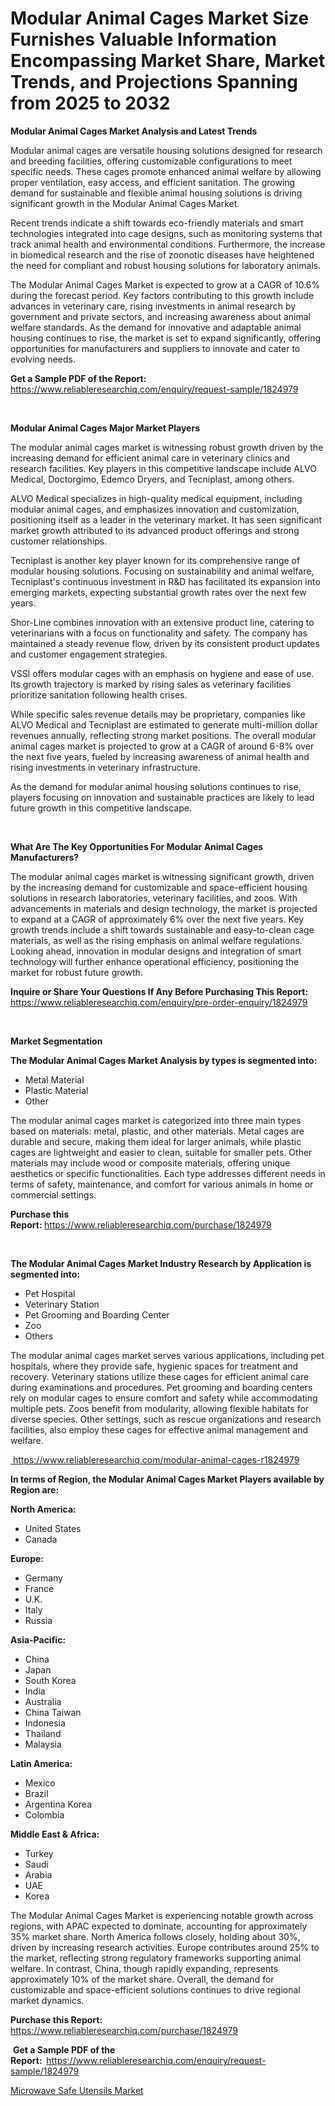 <p><h1>Modular Animal Cages Market Size Furnishes Valuable Information Encompassing Market Share, Market Trends, and Projections Spanning from 2025 to 2032</h1></p><p><strong>Modular Animal Cages Market Analysis and Latest Trends</strong></p>
<p><p>Modular animal cages are versatile housing solutions designed for research and breeding facilities, offering customizable configurations to meet specific needs. These cages promote enhanced animal welfare by allowing proper ventilation, easy access, and efficient sanitation. The growing demand for sustainable and flexible animal housing solutions is driving significant growth in the Modular Animal Cages Market.</p><p>Recent trends indicate a shift towards eco-friendly materials and smart technologies integrated into cage designs, such as monitoring systems that track animal health and environmental conditions. Furthermore, the increase in biomedical research and the rise of zoonotic diseases have heightened the need for compliant and robust housing solutions for laboratory animals.</p><p>The Modular Animal Cages Market is expected to grow at a CAGR of 10.6% during the forecast period. Key factors contributing to this growth include advances in veterinary care, rising investments in animal research by government and private sectors, and increasing awareness about animal welfare standards. As the demand for innovative and adaptable animal housing continues to rise, the market is set to expand significantly, offering opportunities for manufacturers and suppliers to innovate and cater to evolving needs.</p></p>
<p><strong>Get a Sample PDF of the Report:&nbsp;</strong> <a href="https://www.reliableresearchiq.com/enquiry/request-sample/1824979?utm_campaign=3006&utm_medium=2&utm_source=Github&utm_content=ia&utm_term=04042025&utm_id=modular-animal-cages">https://www.reliableresearchiq.com/enquiry/request-sample/1824979</a></p>
<p>&nbsp;</p>
<p><strong>Modular Animal Cages Major Market Players</strong></p>
<p><p>The modular animal cages market is witnessing robust growth driven by the increasing demand for efficient animal care in veterinary clinics and research facilities. Key players in this competitive landscape include ALVO Medical, Doctorgimo, Edemco Dryers, and Tecniplast, among others.</p><p>ALVO Medical specializes in high-quality medical equipment, including modular animal cages, and emphasizes innovation and customization, positioning itself as a leader in the veterinary market. It has seen significant market growth attributed to its advanced product offerings and strong customer relationships.</p><p>Tecniplast is another key player known for its comprehensive range of modular housing solutions. Focusing on sustainability and animal welfare, Tecniplast's continuous investment in R&D has facilitated its expansion into emerging markets, expecting substantial growth rates over the next few years.</p><p>Shor-Line combines innovation with an extensive product line, catering to veterinarians with a focus on functionality and safety. The company has maintained a steady revenue flow, driven by its consistent product updates and customer engagement strategies.</p><p>VSSI offers modular cages with an emphasis on hygiene and ease of use. Its growth trajectory is marked by rising sales as veterinary facilities prioritize sanitation following health crises.</p><p>While specific sales revenue details may be proprietary, companies like ALVO Medical and Tecniplast are estimated to generate multi-million dollar revenues annually, reflecting strong market positions. The overall modular animal cages market is projected to grow at a CAGR of around 6-8% over the next five years, fueled by increasing awareness of animal health and rising investments in veterinary infrastructure.</p><p>As the demand for modular animal housing solutions continues to rise, players focusing on innovation and sustainable practices are likely to lead future growth in this competitive landscape.</p></p>
<p>&nbsp;</p>
<p><strong>What Are The Key Opportunities For Modular Animal Cages Manufacturers?</strong></p>
<p><p>The modular animal cages market is witnessing significant growth, driven by the increasing demand for customizable and space-efficient housing solutions in research laboratories, veterinary facilities, and zoos. With advancements in materials and design technology, the market is projected to expand at a CAGR of approximately 6% over the next five years. Key growth trends include a shift towards sustainable and easy-to-clean cage materials, as well as the rising emphasis on animal welfare regulations. Looking ahead, innovation in modular designs and integration of smart technology will further enhance operational efficiency, positioning the market for robust future growth.</p></p>
<p><strong>Inquire or Share Your Questions If Any Before Purchasing This Report:</strong> <a href="https://www.reliableresearchiq.com/enquiry/pre-order-enquiry/1824979?utm_campaign=3006&utm_medium=2&utm_source=Github&utm_content=ia&utm_term=04042025&utm_id=modular-animal-cages">https://www.reliableresearchiq.com/enquiry/pre-order-enquiry/1824979</a></p>
<p>&nbsp;</p>
<p><strong>Market Segmentation</strong></p>
<p><strong>The Modular Animal Cages Market Analysis by types is segmented into:</strong></p>
<p><ul><li>Metal Material</li><li>Plastic Material</li><li>Other</li></ul></p>
<p><p>The modular animal cages market is categorized into three main types based on materials: metal, plastic, and other materials. Metal cages are durable and secure, making them ideal for larger animals, while plastic cages are lightweight and easier to clean, suitable for smaller pets. Other materials may include wood or composite materials, offering unique aesthetics or specific functionalities. Each type addresses different needs in terms of safety, maintenance, and comfort for various animals in home or commercial settings.</p></p>
<p><strong>Purchase this Report:&nbsp;</strong><a href="https://www.reliableresearchiq.com/purchase/1824979?utm_campaign=3006&utm_medium=2&utm_source=Github&utm_content=ia&utm_term=04042025&utm_id=modular-animal-cages">https://www.reliableresearchiq.com/purchase/1824979</a></p>
<p>&nbsp;</p>
<p><strong>The Modular Animal Cages Market Industry Research by Application is segmented into:</strong></p>
<p><ul><li>Pet Hospital</li><li>Veterinary Station</li><li>Pet Grooming and Boarding Center</li><li>Zoo</li><li>Others</li></ul></p>
<p><p>The modular animal cages market serves various applications, including pet hospitals, where they provide safe, hygienic spaces for treatment and recovery. Veterinary stations utilize these cages for efficient animal care during examinations and procedures. Pet grooming and boarding centers rely on modular cages to ensure comfort and safety while accommodating multiple pets. Zoos benefit from modularity, allowing flexible habitats for diverse species. Other settings, such as rescue organizations and research facilities, also employ these cages for effective animal management and welfare.</p></p>
<p><a href="https://www.reliableresearchiq.com/modular-animal-cages-r1824979?utm_campaign=3006&utm_medium=2&utm_source=Github&utm_content=ia&utm_term=04042025&utm_id=modular-animal-cages">&nbsp;https://www.reliableresearchiq.com/modular-animal-cages-r1824979</a></p>
<p><strong>In terms of Region, the Modular Animal Cages Market Players available by Region are:</strong></p>
<p>
    <p> <strong> North America: </strong>
        <ul>
            <li>United States</li>
            <li>Canada</li>
        </ul>
        </p> 
    <p> <strong> Europe: </strong>
        <ul>
            <li>Germany</li>
            <li>France</li>
            <li>U.K.</li>
            <li>Italy</li>
            <li>Russia</li>
        </ul>
        </p> 
    <p> <strong> Asia-Pacific: </strong>
        <ul>
            <li>China</li>
            <li>Japan</li>
            <li>South Korea</li>
            <li>India</li>
            <li>Australia</li>
            <li>China Taiwan</li>
            <li>Indonesia</li>
            <li>Thailand</li>
            <li>Malaysia</li>
        </ul>
        </p> 
    <p> <strong> Latin America: </strong>
        <ul>
            <li>Mexico</li>
            <li>Brazil</li>
            <li>Argentina Korea</li>
            <li>Colombia</li>
        </ul>
        </p> 
    <p> <strong> Middle East & Africa: </strong>
        <ul>
            <li>Turkey</li>
            <li>Saudi</li>
            <li>Arabia</li>
            <li>UAE</li>
            <li>Korea</li>
        </ul>
    </p>
    </p>
<p><p>The Modular Animal Cages Market is experiencing notable growth across regions, with APAC expected to dominate, accounting for approximately 35% market share. North America follows closely, holding about 30%, driven by increasing research activities. Europe contributes around 25% to the market, reflecting strong regulatory frameworks supporting animal welfare. In contrast, China, though rapidly expanding, represents approximately 10% of the market share. Overall, the demand for customizable and space-efficient solutions continues to drive regional market dynamics.</p></p>
<p><strong>Purchase this Report: </strong><a href="https://www.reliableresearchiq.com/purchase/1824979?utm_campaign=3006&utm_medium=2&utm_source=Github&utm_content=ia&utm_term=04042025&utm_id=modular-animal-cages">https://www.reliableresearchiq.com/purchase/1824979</a></p>
<p>&nbsp;<strong>Get a Sample PDF of the Report:&nbsp;&nbsp;</strong><a href="https://www.reliableresearchiq.com/enquiry/request-sample/1824979?utm_campaign=3006&utm_medium=2&utm_source=Github&utm_content=ia&utm_term=04042025&utm_id=modular-animal-cages">https://www.reliableresearchiq.com/enquiry/request-sample/1824979</a></p>
<p><strong></strong></p>
<p><p><a href="https://github.com/shewlisapsai/Market-Research-Report-List-1/blob/main/microwave-safe-utensils-market.md?utm_campaign=3006&utm_medium=2&utm_source=Github&utm_content=ia&utm_term=04042025&utm_id=modular-animal-cages">Microwave Safe Utensils Market</a></p></p>
